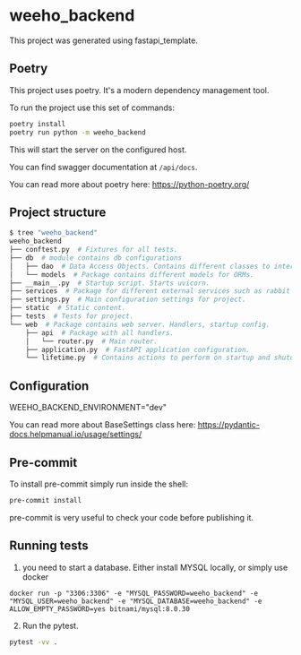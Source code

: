# weeho_backend

This project was generated using fastapi_template.

## Poetry

This project uses poetry. It's a modern dependency management
tool.

To run the project use this set of commands:

```bash
poetry install
poetry run python -m weeho_backend
```

This will start the server on the configured host.

You can find swagger documentation at `/api/docs`.

You can read more about poetry here: https://python-poetry.org/


## Project structure

```bash
$ tree "weeho_backend"
weeho_backend
├── conftest.py  # Fixtures for all tests.
├── db  # module contains db configurations
│   ├── dao  # Data Access Objects. Contains different classes to interact with database.
│   └── models  # Package contains different models for ORMs.
├── __main__.py  # Startup script. Starts uvicorn.
├── services  # Package for different external services such as rabbit or redis etc.
├── settings.py  # Main configuration settings for project.
├── static  # Static content.
├── tests  # Tests for project.
└── web  # Package contains web server. Handlers, startup config.
    ├── api  # Package with all handlers.
    │   └── router.py  # Main router.
    ├── application.py  # FastAPI application configuration.
    └── lifetime.py  # Contains actions to perform on startup and shutdown.
```

## Configuration

WEEHO_BACKEND_ENVIRONMENT="dev"

You can read more about BaseSettings class here: https://pydantic-docs.helpmanual.io/usage/settings/

## Pre-commit

To install pre-commit simply run inside the shell:
```bash
pre-commit install
```

pre-commit is very useful to check your code before publishing it.



## Running tests

1. you need to start a database.
Either install MYSQL locally, or simply use docker

```
docker run -p "3306:3306" -e "MYSQL_PASSWORD=weeho_backend" -e "MYSQL_USER=weeho_backend" -e "MYSQL_DATABASE=weeho_backend" -e ALLOW_EMPTY_PASSWORD=yes bitnami/mysql:8.0.30
```


2. Run the pytest.
```bash
pytest -vv .
```
